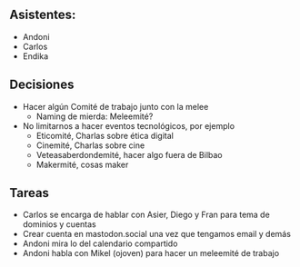 ## Asistentes: 
- Andoni
- Carlos
- Endika


## Decisiones

- Hacer algún Comité de trabajo junto con la melee
    - Naming de mierda: Meleemité?
- No limitarnos a hacer eventos tecnológicos, por ejemplo
    - Eticomité, Charlas sobre ética digital
    - Cinemité, Charlas sobre cine
    - Veteasaberdondemité, hacer algo fuera de Bilbao
    - Makermité, cosas maker

## Tareas
- Carlos se encarga de hablar con Asier, Diego y Fran para tema de dominios y cuentas
- Crear cuenta en mastodon.social una vez que tengamos email y demás
- Andoni mira lo del calendario compartido
- Andoni habla con Mikel (ojoven) para hacer un meleemité de trabajo